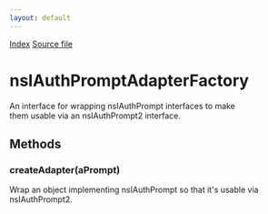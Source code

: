 ```yaml
---
layout: default
---
```

<div id='links'><a href="../index.html">Index</a>
<a href="http://dxr.mozilla.org/mozilla-central/source/netwerk/base/public/nsIAuthPromptAdapterFactory.idl">Source file</a>
</div>

# nsIAuthPromptAdapterFactory #
  
An interface for wrapping nsIAuthPrompt interfaces to make  
them usable via an nsIAuthPrompt2 interface.  
  

## Methods ##

### createAdapter(aPrompt) ###
  
Wrap an object implementing nsIAuthPrompt so that it's usable via  
nsIAuthPrompt2.  
  
